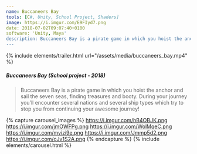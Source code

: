 ```yaml
---
name: Buccaneers Bay
tools: [C#, Unity, School Project, Shaders]
image: https://i.imgur.com/E9FIyd7.png
date: 2018-07-02T09:07:40+0100
software: 'Unity, Maya'
description: Buccaneers Bay is a pirate game in which you hoist the anchor and sail the seven seas, finding treasures and booty!
---
```

{% include elements/trailer.html url="/assets/media/buccaneers_bay.mp4" %}

##### Buccaneers Bay (School project - 2018)
> Buccaneers Bay is a pirate game in which you hoist the anchor and sail the seven seas, finding treasures and booty. During your journey you’ll encounter several nations and several ship types which try to stop you from continuing your awesome journey!


{% capture carousel_images %}
https://i.imgur.com/hB4OBJK.png
https://i.imgur.com/jmOWFPg.png
https://i.imgur.com/WolMqeC.png
https://i.imgur.com/mvizi9e.png
https://i.imgur.com/Jmmp5d2.png
https://i.imgur.com/cJv1S2A.png
{% endcapture %}
{% include elements/carousel.html %}
